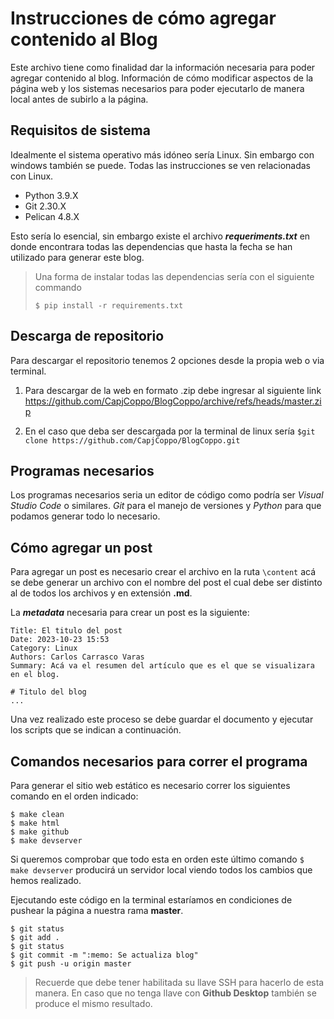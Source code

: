 # Instrucciones de cómo agregar contenido al Blog

Este archivo tiene como finalidad dar la información necesaria para poder agregar contenido al blog. Información de cómo modificar aspectos de la página web y los sistemas necesarios para poder ejecutarlo de manera local antes de subirlo a la página.

## Requisitos de sistema
Idealmente el sistema operativo más idóneo sería Linux. Sin embargo con windows también se puede. 
Todas las instrucciones se ven relacionadas con Linux.

* Python  3.9.X
* Git 2.30.X
* Pelican 4.8.X

Esto sería lo esencial, sin embargo existe el archivo ***requeriments.txt*** en donde encontrara todas las dependencias que hasta la fecha se han utilizado para generar este blog.

> Una forma de instalar todas las dependencias sería con el siguiente commando 
>~~~
>$ pip install -r requirements.txt
>~~~

## Descarga de repositorio
Para descargar el repositorio tenemos 2 opciones desde la propia web o via terminal.

1. Para descargar de la web en formato .zip debe ingresar al siguiente link <https://github.com/CapjCoppo/BlogCoppo/archive/refs/heads/master.zip>

2. En el caso que deba ser descargada por la terminal de linux sería
`$git clone https://github.com/CapjCoppo/BlogCoppo.git`

## Programas necesarios
Los programas necesarios seria un editor de código como podría ser *Visual Studio Code* o similares. *Git* para el manejo de versiones y *Python* para que podamos generar todo lo necesario.

## Cómo agregar un post
Para agregar un post es necesario crear el archivo en la ruta `\content` acá se debe generar un archivo con el nombre del post el cual debe ser distinto al de todos los archivos y en extensión **.md**.

La ***metadata*** necesaria para crear un post es la siguiente:
~~~
Title: El titulo del post
Date: 2023-10-23 15:53
Category: Linux
Authors: Carlos Carrasco Varas
Summary: Acá va el resumen del artículo que es el que se visualizara en el blog.

# Titulo del blog
...

~~~
Una vez realizado este proceso se debe guardar el documento y ejecutar los scripts que se indican a continuación.
## Comandos necesarios para correr el programa
Para generar el sitio web estático es necesario correr los siguientes comando en el orden indicado:

~~~
$ make clean
$ make html
$ make github
$ make devserver
~~~

Si queremos comprobar que todo esta en orden este último comando `$ make devserver` producirá un servidor local viendo todos los cambios que hemos realizado.

Ejecutando este código en la terminal estaríamos en condiciones de pushear la página a nuestra rama **master**.
~~~
$ git status
$ git add .
$ git status
$ git commit -m ":memo: Se actualiza blog"
$ git push -u origin master 
~~~
> Recuerde que debe tener habilitada su llave SSH para hacerlo de esta manera. En caso que no tenga llave con **Github Desktop** también se produce el mismo resultado.